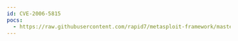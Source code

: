 ```yaml
---
id: CVE-2006-5815
pocs:
  - https://raw.githubusercontent.com/rapid7/metasploit-framework/master/modules/exploits/linux/ftp/proftp_sreplace.rb
---
```

